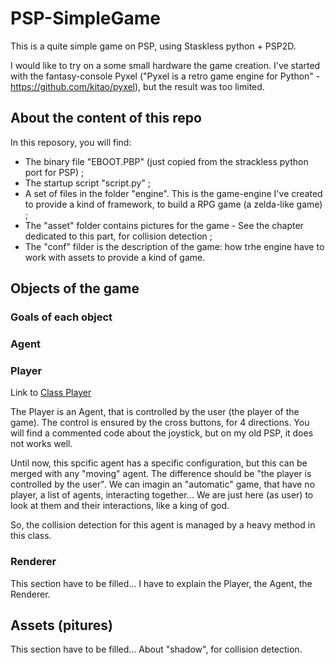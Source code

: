 # PSP-SimpleGame
This is a quite simple game on PSP, using Staskless python + PSP2D.

I would like to try on a some small hardware the game creation. I've started with the fantasy-console Pyxel ("Pyxel is a retro game engine for Python" - https://github.com/kitao/pyxel), but the result was too limited.

## About the content of this repo
In this reposory, you will find:
* The binary file "EBOOT.PBP" (just copied from the strackless python port for PSP) ;
* The startup script "script.py" ;
* A set of files in the folder "engine". This is the game-engine I've created to provide a kind of framework, to build a RPG game (a zelda-like game) ;
* The "asset" folder contains pictures for the game - See the chapter dedicated to this part, for collision detection ;
* The "conf" filder is the description of the game: how trhe engine have to work with assets to provide a kind of game.

## Objects of the game
### Goals of each object


### Agent

### Player
Link to [Class Player](https://github.com/jchome/PSP-SimpleGame/blob/main/engine/player.py)

The Player is an Agent, that is controlled by the user (the player of the game).
The control is ensured by the cross buttons, for 4 directions. You will find a commented code about the joystick, but on my old PSP, it does not works well.

Until now, this spcific agent has a specific configuration, but this can be merged with any "moving" agent. The difference should be "the player is controlled by the user". 
We can imagin an "automatic" game, that have no player, a list of agents, interacting together... We are just here (as user) to look at them and their interactions, like a king of god.

So, the collision detection for this agent is managed by a heavy method in this class.

### Renderer
This section have to be filled...
I have to explain the Player, the Agent, the Renderer.

## Assets (pitures)
This section have to be filled...
About "shadow", for collision detection.

